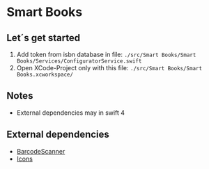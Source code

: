 # Smart Books

## Let´s get started

1. Add token from isbn database in file: ``./src/Smart Books/Smart Books/Services/ConfiguratorService.swift``
2. Open XCode-Project only with this file: ``./src/Smart Books/Smart Books.xcworkspace/`` 

## Notes
- External dependencies may in swift 4

## External dependencies
- [BarcodeScanner](https://cocoapods.org/pods/BarcodeScanner)
- [Icons](https://icons8.de/ios)
